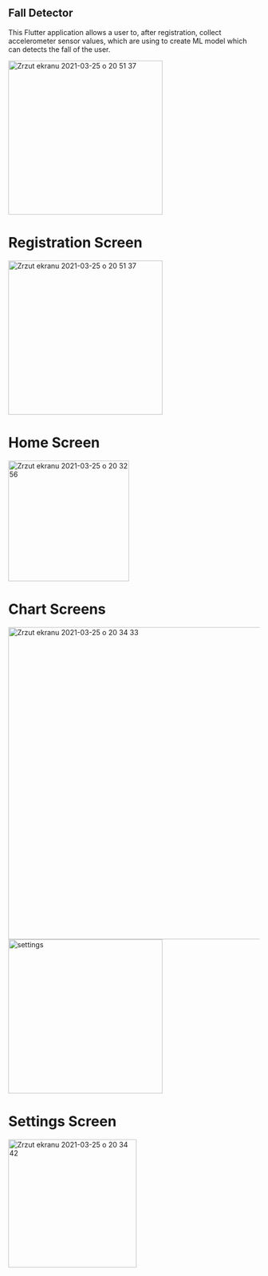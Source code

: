 
## Fall Detector

This Flutter application allows a user to, after registration, collect accelerometer sensor values, which are using to create ML model which can detects the fall of the user.

<img width="309" alt="Zrzut ekranu 2021-03-25 o 20 51 37" src="https://user-images.githubusercontent.com/34981187/112700513-9fa7b300-8e8e-11eb-835e-2031601a8bb1.gif">

# Registration Screen
<img width="309" alt="Zrzut ekranu 2021-03-25 o 20 51 37" src="https://user-images.githubusercontent.com/34981187/112534914-f5eff580-8dab-11eb-8d18-0092a1e3f7ba.png">

# Home Screen
<img width="242" alt="Zrzut ekranu 2021-03-25 o 20 32 56" src="https://user-images.githubusercontent.com/34981187/112532635-57fb2b80-8da9-11eb-893e-39d467fbee4e.png">

# Chart Screens
<img width="626" alt="Zrzut ekranu 2021-03-25 o 20 34 33" src="https://user-images.githubusercontent.com/34981187/112532840-97c21300-8da9-11eb-994b-5f4e6e729aca.png"> 

<img width="309" alt="settings" src="https://user-images.githubusercontent.com/34981187/112700771-29f01700-8e8f-11eb-83dc-d427b91123c3.gif">

# Settings Screen 
<img width="257" alt="Zrzut ekranu 2021-03-25 o 20 34 42" src="https://user-images.githubusercontent.com/34981187/112532866-9f81b780-8da9-11eb-84b2-6fe4367d15ed.png">


